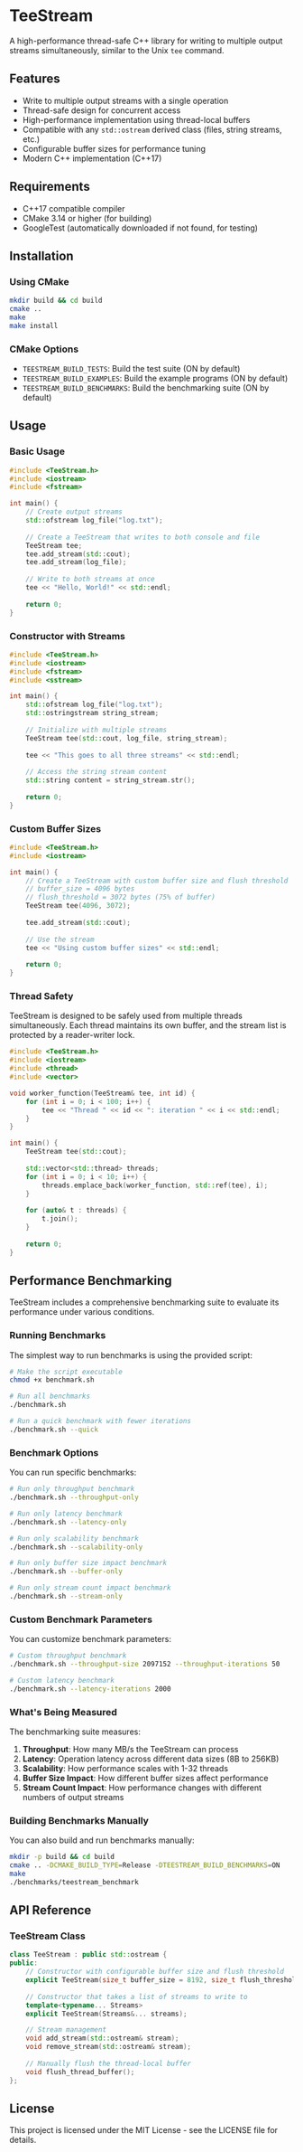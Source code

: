# TeeStream

A high-performance thread-safe C++ library for writing to multiple output streams simultaneously, similar to the Unix `tee` command.

## Features

- Write to multiple output streams with a single operation
- Thread-safe design for concurrent access
- High-performance implementation using thread-local buffers
- Compatible with any `std::ostream` derived class (files, string streams, etc.)
- Configurable buffer sizes for performance tuning
- Modern C++ implementation (C++17)

## Requirements

- C++17 compatible compiler
- CMake 3.14 or higher (for building)
- GoogleTest (automatically downloaded if not found, for testing)

## Installation

### Using CMake

```bash
mkdir build && cd build
cmake ..
make
make install
```

### CMake Options

- `TEESTREAM_BUILD_TESTS`: Build the test suite (ON by default)
- `TEESTREAM_BUILD_EXAMPLES`: Build the example programs (ON by default)
- `TEESTREAM_BUILD_BENCHMARKS`: Build the benchmarking suite (ON by default)

## Usage

### Basic Usage

```cpp
#include <TeeStream.h>
#include <iostream>
#include <fstream>

int main() {
    // Create output streams
    std::ofstream log_file("log.txt");
    
    // Create a TeeStream that writes to both console and file
    TeeStream tee;
    tee.add_stream(std::cout);
    tee.add_stream(log_file);
    
    // Write to both streams at once
    tee << "Hello, World!" << std::endl;
    
    return 0;
}
```

### Constructor with Streams

```cpp
#include <TeeStream.h>
#include <iostream>
#include <fstream>
#include <sstream>

int main() {
    std::ofstream log_file("log.txt");
    std::ostringstream string_stream;
    
    // Initialize with multiple streams
    TeeStream tee(std::cout, log_file, string_stream);
    
    tee << "This goes to all three streams" << std::endl;
    
    // Access the string stream content
    std::string content = string_stream.str();
    
    return 0;
}
```

### Custom Buffer Sizes

```cpp
#include <TeeStream.h>
#include <iostream>

int main() {
    // Create a TeeStream with custom buffer size and flush threshold
    // buffer_size = 4096 bytes
    // flush_threshold = 3072 bytes (75% of buffer)
    TeeStream tee(4096, 3072);
    
    tee.add_stream(std::cout);
    
    // Use the stream
    tee << "Using custom buffer sizes" << std::endl;
    
    return 0;
}
```

### Thread Safety

TeeStream is designed to be safely used from multiple threads simultaneously. Each thread maintains its own buffer, and the stream list is protected by a reader-writer lock.

```cpp
#include <TeeStream.h>
#include <iostream>
#include <thread>
#include <vector>

void worker_function(TeeStream& tee, int id) {
    for (int i = 0; i < 100; i++) {
        tee << "Thread " << id << ": iteration " << i << std::endl;
    }
}

int main() {
    TeeStream tee(std::cout);
    
    std::vector<std::thread> threads;
    for (int i = 0; i < 10; i++) {
        threads.emplace_back(worker_function, std::ref(tee), i);
    }
    
    for (auto& t : threads) {
        t.join();
    }
    
    return 0;
}
```

## Performance Benchmarking

TeeStream includes a comprehensive benchmarking suite to evaluate its performance under various conditions.

### Running Benchmarks

The simplest way to run benchmarks is using the provided script:

```bash
# Make the script executable
chmod +x benchmark.sh

# Run all benchmarks
./benchmark.sh

# Run a quick benchmark with fewer iterations
./benchmark.sh --quick
```

### Benchmark Options

You can run specific benchmarks:

```bash
# Run only throughput benchmark
./benchmark.sh --throughput-only

# Run only latency benchmark
./benchmark.sh --latency-only

# Run only scalability benchmark
./benchmark.sh --scalability-only

# Run only buffer size impact benchmark
./benchmark.sh --buffer-only

# Run only stream count impact benchmark
./benchmark.sh --stream-only
```

### Custom Benchmark Parameters

You can customize benchmark parameters:

```bash
# Custom throughput benchmark
./benchmark.sh --throughput-size 2097152 --throughput-iterations 50

# Custom latency benchmark
./benchmark.sh --latency-iterations 2000
```

### What's Being Measured

The benchmarking suite measures:

1. **Throughput**: How many MB/s the TeeStream can process
2. **Latency**: Operation latency across different data sizes (8B to 256KB)
3. **Scalability**: How performance scales with 1-32 threads
4. **Buffer Size Impact**: How different buffer sizes affect performance
5. **Stream Count Impact**: How performance changes with different numbers of output streams

### Building Benchmarks Manually

You can also build and run benchmarks manually:

```bash
mkdir -p build && cd build
cmake .. -DCMAKE_BUILD_TYPE=Release -DTEESTREAM_BUILD_BENCHMARKS=ON
make
./benchmarks/teestream_benchmark
```

## API Reference

### TeeStream Class

```cpp
class TeeStream : public std::ostream {
public:
    // Constructor with configurable buffer size and flush threshold
    explicit TeeStream(size_t buffer_size = 8192, size_t flush_threshold = 6144);
    
    // Constructor that takes a list of streams to write to
    template<typename... Streams>
    explicit TeeStream(Streams&... streams);

    // Stream management
    void add_stream(std::ostream& stream);
    void remove_stream(std::ostream& stream);
    
    // Manually flush the thread-local buffer
    void flush_thread_buffer();
};
```

## License

This project is licensed under the MIT License - see the LICENSE file for details. 